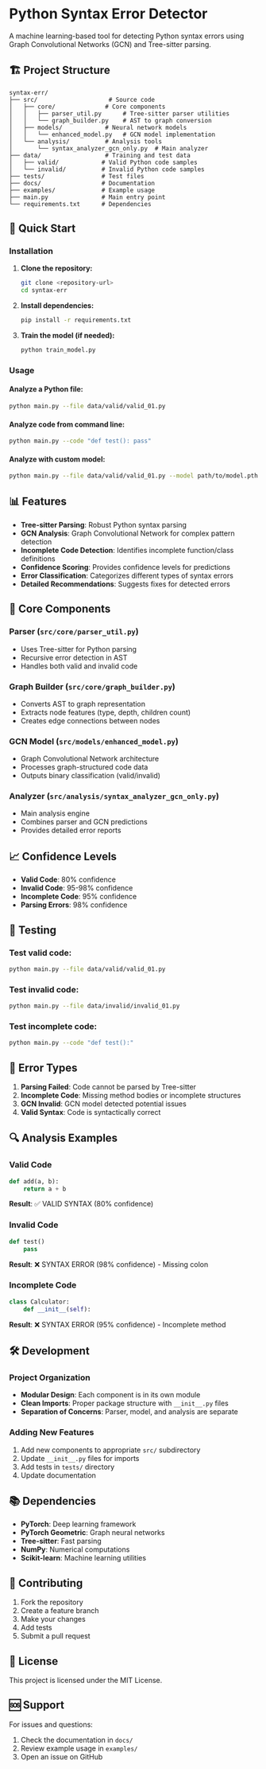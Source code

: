 # Python Syntax Error Detector

A machine learning-based tool for detecting Python syntax errors using Graph Convolutional Networks (GCN) and Tree-sitter parsing.

## 🏗️ Project Structure

```
syntax-err/
├── src/                    # Source code
│   ├── core/              # Core components
│   │   ├── parser_util.py      # Tree-sitter parser utilities
│   │   └── graph_builder.py    # AST to graph conversion
│   ├── models/            # Neural network models
│   │   └── enhanced_model.py   # GCN model implementation
│   └── analysis/          # Analysis tools
│       └── syntax_analyzer_gcn_only.py  # Main analyzer
├── data/                  # Training and test data
│   ├── valid/            # Valid Python code samples
│   └── invalid/          # Invalid Python code samples
├── tests/                # Test files
├── docs/                 # Documentation
├── examples/             # Example usage
├── main.py               # Main entry point
└── requirements.txt      # Dependencies
```

## 🚀 Quick Start

### Installation

1. **Clone the repository:**
   ```bash
   git clone <repository-url>
   cd syntax-err
   ```

2. **Install dependencies:**
   ```bash
   pip install -r requirements.txt
   ```

3. **Train the model (if needed):**
   ```bash
   python train_model.py
   ```

### Usage

#### Analyze a Python file:
```bash
python main.py --file data/valid/valid_01.py
```

#### Analyze code from command line:
```bash
python main.py --code "def test(): pass"
```

#### Analyze with custom model:
```bash
python main.py --file data/valid/valid_01.py --model path/to/model.pth
```

## 📊 Features

- **Tree-sitter Parsing**: Robust Python syntax parsing
- **GCN Analysis**: Graph Convolutional Network for complex pattern detection
- **Incomplete Code Detection**: Identifies incomplete function/class definitions
- **Confidence Scoring**: Provides confidence levels for predictions
- **Error Classification**: Categorizes different types of syntax errors
- **Detailed Recommendations**: Suggests fixes for detected errors

## 🔧 Core Components

### Parser (`src/core/parser_util.py`)
- Uses Tree-sitter for Python parsing
- Recursive error detection in AST
- Handles both valid and invalid code

### Graph Builder (`src/core/graph_builder.py`)
- Converts AST to graph representation
- Extracts node features (type, depth, children count)
- Creates edge connections between nodes

### GCN Model (`src/models/enhanced_model.py`)
- Graph Convolutional Network architecture
- Processes graph-structured code data
- Outputs binary classification (valid/invalid)

### Analyzer (`src/analysis/syntax_analyzer_gcn_only.py`)
- Main analysis engine
- Combines parser and GCN predictions
- Provides detailed error reports

## 📈 Confidence Levels

- **Valid Code**: 80% confidence
- **Invalid Code**: 95-98% confidence
- **Incomplete Code**: 95% confidence
- **Parsing Errors**: 98% confidence

## 🧪 Testing

### Test valid code:
```bash
python main.py --file data/valid/valid_01.py
```

### Test invalid code:
```bash
python main.py --file data/invalid/invalid_01.py
```

### Test incomplete code:
```bash
python main.py --code "def test():"
```

## 📝 Error Types

1. **Parsing Failed**: Code cannot be parsed by Tree-sitter
2. **Incomplete Code**: Missing method bodies or incomplete structures
3. **GCN Invalid**: GCN model detected potential issues
4. **Valid Syntax**: Code is syntactically correct

## 🔍 Analysis Examples

### Valid Code
```python
def add(a, b):
    return a + b
```
**Result**: ✅ VALID SYNTAX (80% confidence)

### Invalid Code
```python
def test()
    pass
```
**Result**: ❌ SYNTAX ERROR (98% confidence) - Missing colon

### Incomplete Code
```python
class Calculator:
    def __init__(self):
```
**Result**: ❌ SYNTAX ERROR (95% confidence) - Incomplete method

## 🛠️ Development

### Project Organization
- **Modular Design**: Each component is in its own module
- **Clean Imports**: Proper package structure with `__init__.py` files
- **Separation of Concerns**: Parser, model, and analysis are separate

### Adding New Features
1. Add new components to appropriate `src/` subdirectory
2. Update `__init__.py` files for imports
3. Add tests in `tests/` directory
4. Update documentation

## 📚 Dependencies

- **PyTorch**: Deep learning framework
- **PyTorch Geometric**: Graph neural networks
- **Tree-sitter**: Fast parsing
- **NumPy**: Numerical computations
- **Scikit-learn**: Machine learning utilities

## 🤝 Contributing

1. Fork the repository
2. Create a feature branch
3. Make your changes
4. Add tests
5. Submit a pull request

## 📄 License

This project is licensed under the MIT License.

## 🆘 Support

For issues and questions:
1. Check the documentation in `docs/`
2. Review example usage in `examples/`
3. Open an issue on GitHub 